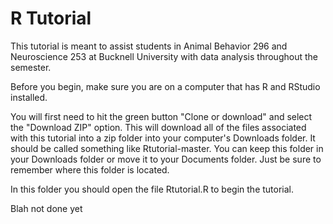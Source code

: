 # R Tutorial
This tutorial is meant to assist students in Animal Behavior 296 and Neuroscience 253 at Bucknell University with data analysis throughout the semester.

Before you begin, make sure you are on a computer that has R and RStudio installed.

You will first need to hit the green button "Clone or download" and select the "Download ZIP" option. This will download all of the files associated with this tutorial into a zip folder into your computer's Downloads folder. It should be called something like Rtutorial-master. You can keep this folder in your Downloads folder or move it to your Documents folder. Just be sure to remember where this folder is located.

In this folder you should open the file Rtutorial.R to begin the tutorial.

Blah not done yet
